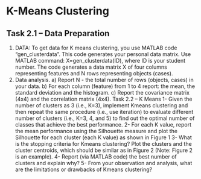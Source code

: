 # K-Means Clustering

## Task 2.1 – Data Preparation

1. DATA: To get data for K means clustering, you use MATLAB code “gen_clusterdata”. This code generates your personal data matrix. Use MATLAB command: X=gen_clusterdata(ID), where ID is your student number. The code generates a data matrix X of four columns representing features and N rows representing objects (cases).
2. Data analysis.
a) Report N - the total number of rows (objects, cases) in your data.
b) For each column (feature) from 1 to 4 report: the mean, the standard deviation and the histogram.
c) Report the covariance matrix (4x4) and the correlation matrix (4x4).
Task 2.2 – K Means
1- Given the number of clusters as 3 (i.e., K=3), implement Kmeans clustering and then repeat the same procedure (i.e., use iteration) to evaluate different number of clusters (i.e., K=3, 4, and 5) to find out the optimal number of classes that achieve the best performance.
2- For each K value, report the mean performance using the Silhouette measure and plot the Silhouette for each cluster (each K value) as shown in Figure 1
3- What is the stopping criteria for Kmeans clustering? Plot the clusters and the cluster centroids, which should be similar as in Figure 2 (Note: Figure 2 is an example).
4- Report (via MATLAB code) the best number of clusters and explain why?
5- From your observation and analysis, what are the limitations or drawbacks of Kmeans clustering?

